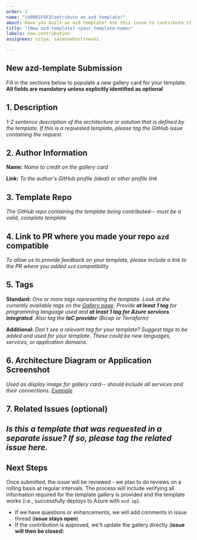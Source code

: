 ```yaml
---
order: 2
name: "\U0001F4F2Contribute an azd template!"
about: Have you built an azd template? Use this issue to contribute it to awesome-azd!
title: "[New azd-template] <your-template-name>"
labels: new-contribution
assignees: nitya, savannahostrowski

---
```


## New azd-template Submission
Fill in the sections below to populate a new gallery card for your template. **All fields are mandatory unless explicitly identified as optional**

## 1. Description
_1-2 sentence description of the architecture or solution that is defined by the template. If this is a requested template, please tag the GitHub issue containing the request._

## 2. Author Information
**Name:** _Name to credit on the gallery card_

**Link:** _To the author's GitHub profile (ideal) or other profile link_

## 3. Template Repo
_The GitHub repo containing the template being contributed-- must be a valid, complete template_

## 4. Link to PR where you made your repo `azd` compatible
_To allow us to provide feedback on your template, please include a link to the PR where you added `azd` compatibility_

## 5. Tags
**Standard:** _One or more tags representing the template. Look at the currently available tags on the [Gallery page](https://azure.github.io/awesome-azd/). Provide **at least 1 tag** for programming language used and **at least 1 tag for Azure services integrated**. Also tag the **IaC provider** (Bicep or Terraform)_

**Additional:** _Don't see a relevant tag for your template? Suggest tags to be added and used for your template. These could be new languages, services, or application domains_.

## 6. Architecture Diagram or Application Screenshot
_Used as display image for gallery card-- should include all services and their connections. [Example](https://github.com/Azure-Samples/todo-csharp-sql/blob/main/assets/resources.png)_

## 7. Related Issues (optional)
_Is this a template that was requested in a separate issue? If so, please tag the related issue here._
---
## Next Steps
Once submitted, the issue will be reviewed - we plan to do reviews on a rolling basis at regular intervals. The process will include verifying all information required for the template gallery is provided and the template works (i.e., successfully deploys to Azure with `azd up`). 
 * If we have questions or enhancements, we will add comments in issue thread (**issue stays open**)
 * If the contribution is approved, we'll update the gallery directly (**issue will then be closed**)
